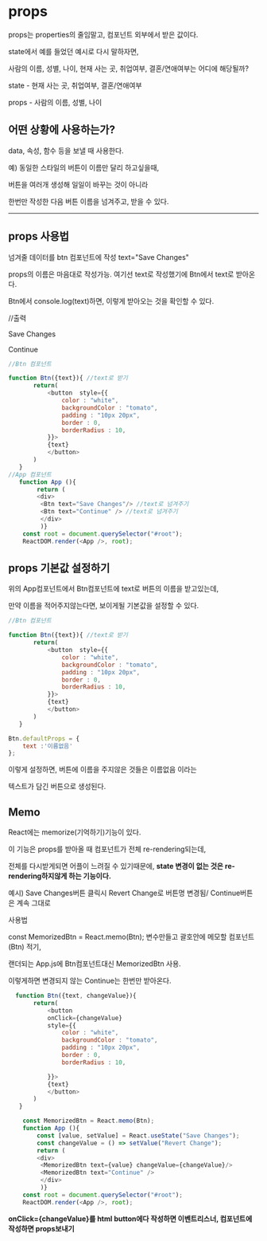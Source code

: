 # props
props는 properties의 줄임말고, 컴포넌트 외부에서 받은 값이다.

state에서 예를 들었던 예시로 다시 말하자면,

사람의 이름, 성별, 나이, 현재 사는 곳, 취업여부, 결혼/연애여부는 어디에 해당될까?

state - 현재 사는 곳, 취업여부, 결혼/연애여부

props - 사람의 이름, 성별, 나이

## 어떤 상황에 사용하는가?
data, 속성, 함수 등을 보낼 때 사용한다.

예) 동일한 스타일의 버튼이 이름만 달리 하고싶을때, 

버튼을 여러개 생성해 일일이 바꾸는 것이 아니라  

한번만 작성한 다음 버튼 이름을 넘겨주고, 받을 수 있다.

---------------------


## props 사용법
넘겨줄 데이터를 btn 컴포넌트에 작성 text="Save Changes"

props의 이름은 마음대로 작성가능. 여기선 text로 작성했기에
Btn에서 text로 받아온다.

Btn에서 console.log(text)하면, 이렇게 받아오는 것을 확인할 수 있다.

//출력

Save Changes

Continue

```js
//Btn 컴포넌트

function Btn({text}){ //text로 받기
       return(
           <button  style={{
               color : "white",
               backgroundColor : "tomato",
               padding : "10px 20px",
               border : 0,
               borderRadius : 10,
           }}>
           {text}
           </button>
       )
   }
//App 컴포넌트
   function App (){
        return (
        <div>
         <Btn text="Save Changes"/> //text로 넘겨주기
         <Btn text="Continue" /> //text로 넘겨주기
         </div>
         )}
    const root = document.querySelector("#root");
    ReactDOM.render(<App />, root);
```
## props 기본값 설정하기

위의 App컴포넌트에서 Btn컴포넌트에 text로 버튼의 이름을 받고있는데,

만약 이름을 적어주지않는다면, 보이게될 기본값을 설정할 수 있다.
```js
//Btn 컴포넌트

function Btn({text}){ //text로 받기
       return(
           <button  style={{
               color : "white",
               backgroundColor : "tomato",
               padding : "10px 20px",
               border : 0,
               borderRadius : 10,
           }}>
           {text}
           </button>
       )
   }

Btn.defaultProps = {
    text :'이름없음'
};
```
이렇게 설정하면, 버튼에 이름을 주지않은 것들은 이름없음 이라는

텍스트가 담긴 버튼으로 생성된다.


## Memo
React에는 memorize(기억하기)기능이 있다.

이 기능은 props를 받아올 때 컴포넌트가 전체 re-rendering되는데,

전체를 다시받게되면 어플이 느려질 수 있기때문에, **state 변경이 없는 것은 re-rendering하지않게 하는 기능이다.**

예시) Save Changes버튼 클릭시 Revert Change로 버튼명 변경됨/ Continue버튼은 계속 그대로

사용법 

const MemorizedBtn = React.memo(Btn); 변수만들고 괄호안에 메모할 컴포넌트(Btn) 적기,

랜더되는 App.js에 Btn컴포넌트대신 MemorizedBtn 사용.

이렇게하면 변경되지 않는 Continue는 한번만 받아온다.

```js
  function Btn({text, changeValue}){ 
       return(
           <button 
           onClick={changeValue}
           style={{
               color : "white",
               backgroundColor : "tomato",
               padding : "10px 20px",
               border : 0,
               borderRadius : 10,

           }}>
           {text}
           </button>
       )
   }

    const MemorizedBtn = React.memo(Btn);
    function App (){
        const [value, setValue] = React.useState("Save Changes");
        const changeValue = () => setValue("Revert Change");
        return (
        <div>
         <MemorizedBtn text={value} changeValue={changeValue}/> 
         <MemorizedBtn text="Continue" />
         </div>
         )}
    const root = document.querySelector("#root");
    ReactDOM.render(<App />, root);

```

 **onClick={changeValue}를 html button에다 작성하면 이벤트리스너, 컴포넌트에 작성하면 props보내기**


 